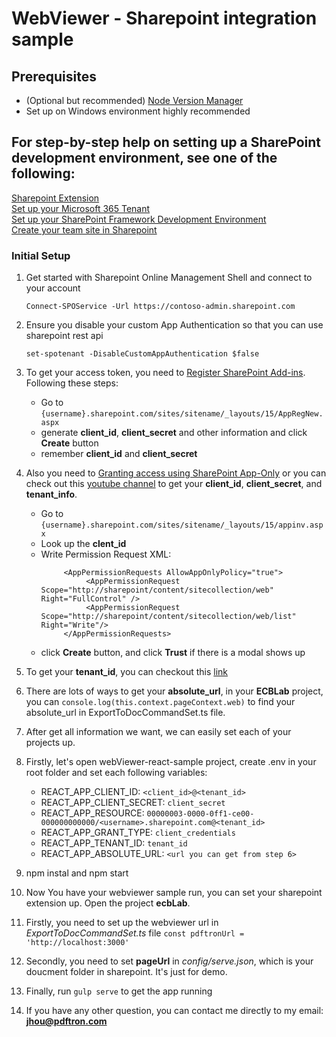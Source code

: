 # WebViewer - Sharepoint integration sample
## Prerequisites
  - (Optional but recommended) [Node Version Manager](http://npm.github.io/installation-setup-docs/installing/using-a-node-version-manager.html)
  - Set up on Windows environment highly recommended

## For step-by-step help on setting up a SharePoint development environment, see one of the following:

[Sharepoint Extension](https://docs.microsoft.com/en-us/sharepoint/dev/spfx/extensions/get-started/building-simple-cmdset-with-dialog-api)\
[Set up your Microsoft 365 Tenant](https://docs.microsoft.com/en-us/sharepoint/dev/spfx/set-up-your-developer-tenant)\
[Set up your SharePoint Framework Development Environment](https://docs.microsoft.com/en-us/sharepoint/dev/spfx/set-up-your-development-environment)\
[Create your team site in Sharepoint](https://support.microsoft.com/en-us/office/create-a-team-site-in-sharepoint-ef10c1e7-15f3-42a3-98aa-b5972711777d)

### Initial Setup
  1. Get started with Sharepoint Online Management Shell and connect to your account

        `Connect-SPOService -Url https://contoso-admin.sharepoint.com` 

  2. Ensure you disable your custom App Authentication so that you can use sharepoint rest api

       `set-spotenant -DisableCustomAppAuthentication $false`

  3. To get your access token, you need to [Register SharePoint Add-ins](https://docs.microsoft.com/en-us/sharepoint/dev/sp-add-ins/register-sharepoint-add-ins). Following these steps:
        - Go to  `{username}.sharepoint.com/sites/sitename/_layouts/15/AppRegNew.aspx`
        - generate **client_id**, **client_secret** and other information and click **Create** button
        - remember **client_id** and **client_secret**

  4. Also you need to [Granting access using SharePoint App-Only](https://docs.microsoft.com/en-us/sharepoint/dev/solution-guidance/security-apponly-azureacs) or you can check out this [youtube channel](https://www.youtube.com/watch?v=YMliU4vB_YM&t=631s) to get your **client_id**, **client_secret**, and **tenant_info**. 
        - Go to  `{username}.sharepoint.com/sites/sitename/_layouts/15/appinv.aspx` 
        - Look up the **clent_id**
        - Write Permission Request XML:
          ```
               <AppPermissionRequests AllowAppOnlyPolicy="true">
                    <AppPermissionRequest Scope="http://sharepoint/content/sitecollection/web" Right="FullControl" />
                    <AppPermissionRequest Scope="http://sharepoint/content/sitecollection/web/list" Right="Write"/>
               </AppPermissionRequests>
          ```
        - click **Create** button, and click **Trust** if there is a modal shows up

  5. To get your **tenant_id**, you can checkout this [link](https://piyushksingh.com/2017/03/06/get-office-365-tenant-id/)

  6. There are lots of ways to get your **absolute_url**, in your **ECBLab** project, you can `console.log(this.context.pageContext.web)` to find your absolute_url in ExportToDocCommandSet.ts file.

  7. After get all information we want, we can easily set each of your projects up.

  8. Firstly, let's open webViewer-react-sample project, create .env in your root folder and set each following variables:
      - REACT_APP_CLIENT_ID: `<client_id>@<tenant_id>`
      - REACT_APP_CLIENT_SECRET: `client_secret`
      - REACT_APP_RESOURCE: `00000003-0000-0ff1-ce00-000000000000/<username>.sharepoint.com@<tenant_id>`
      - REACT_APP_GRANT_TYPE: `client_credentials`
      - REACT_APP_TENANT_ID: `tenant_id`
      - REACT_APP_ABSOLUTE_URL: `<url you can get from step 6>`
  
  9. npm instal and npm start

  10. Now You have your webviewer sample run, you can set your sharepoint extension up. Open the project **ecbLab**.

  11. Firstly, you need to set up the webviewer url in *ExportToDocCommandSet.ts* file
  	`const pdftronUrl = 'http://localhost:3000'`

  12. Secondly, you need to set **pageUrl** in *config/serve.json*, which is your doucment folder in sharepoint. It's just for demo.

  13. Finally, run `gulp serve` to get the app running

  14. If you have any other question, you can contact me directly to my email: **jhou@pdftron.com**






